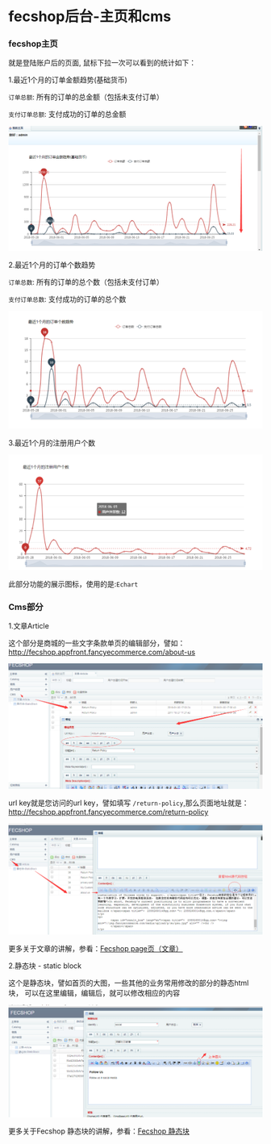 fecshop后台-主页和cms
==================

### fecshop主页

就是登陆账户后的页面, 鼠标下拉一次可以看到的统计如下：

1.最近1个月的订单金额趋势(基础货币)

`订单总额`: 所有的订单的总金额（包括未支付订单）

`支付订单总额`: 支付成功的订单的总金额

![xxx](images/cv1.png)

2.最近1个月的订单个数趋势

`订单总数`: 所有的订单的总个数（包括未支付订单）

`支付订单总数`: 支付成功的订单的总个数


![xxx](images/cv2.png)


3.最近1个月的注册用户个数

![xxx](images/cv3.png)


此部分功能的展示图标，使用的是:`Echart`


### Cms部分

1.文章Article

这个部分是商城的一些文字条款单页的编辑部分，譬如：http://fecshop.appfront.fancyecommerce.com/about-us


![xxx](images/cb1.png)

url key就是您访问的url key，譬如填写 `/return-policy`,那么页面地址就是：http://fecshop.appfront.fancyecommerce.com/return-policy

![xxx](images/cb2.png)

更多关于文章的讲解，参看：[Fecshop page页（文章）](fecshop_page.md)

2.静态块 - static block

这个是静态块，譬如首页的大图，一些其他的业务常用修改的部分的静态html块，
可以在这里编辑，编辑后，就可以修改相应的内容

![xxx](images/cb3.png)


更多关于Fecshop 静态块的讲解，参看：[Fecshop 静态块](fecshop_static_block.md)
































